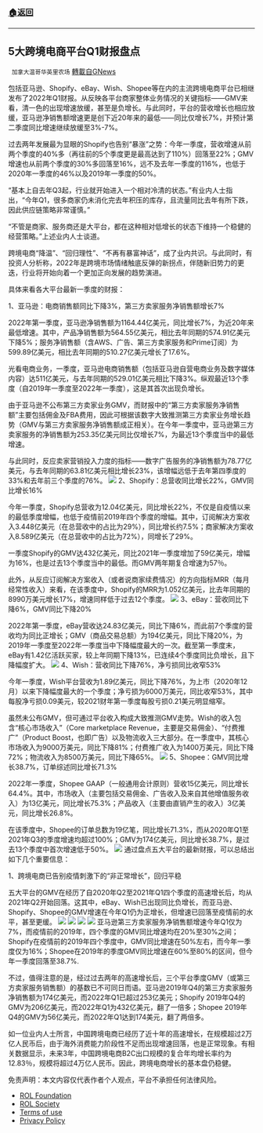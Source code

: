 ###  [:house:返回](README.md)
---


## 5大跨境电商平台Q1财报盘点
` 加拿大温哥华英里农场` [轉載自GNews](https://gnews.org/zh-hans/2593853/)

包括亚马逊、Shopify、eBay、Wish、Shopee等在内的主流跨境电商平台已相继发布了2022年Q1财报。从反映各平台商家整体业务情况的关键指标——GMV来看，清一色的出现增速放缓，甚至是负增长。与此同时，平台的营收增长也相应放缓，亚马逊净销售额增速更是创下近20年来的最低——同比仅增长7%，并预计第二季度同比增速继续放缓至3%-7%。
 
过去两年发展最为显眼的Shopify也告别“暴涨”之势：今年一季度，营收增速从前两个季度的40%多（再往前的5个季度更是最高达到了110%）回落至22%；GMV增速也从前两个季度的30%多回落至16%，远不及去年一季度的116%，也低于2020年一季度的46%以及2019年一季度的50%。
 
“基本上自去年Q3起，行业就开始进入一个相对冷清的状态。”有业内人士指出，“今年Q1，很多商家仍未消化完去年积压的库存，且流量同比去年有所下跌，因此供应链策略非常谨慎。”
 
“不管是商家、服务商还是大平台，都在这种相对低增长的状态下维持一个稳健的经营策略。”上述业内人士谈道。
 
跨境电商“降温”、“回归理性”、“不再有暴富神话”，成了业内共识。与此同时，有投资人分析称，2022年是跨境市场情绪触底反弹的新拐点，伴随新旧势力的更迭，行业将开始向着一个更加正向发展的趋势演进。
 
具体来看各大平台最新一季度的财报：
 
1、亚马逊：电商销售额同比下降3%，第三方卖家服务净销售额增长7%
 
2022年第一季度，亚马逊净销售额为1164.44亿美元，同比增长7%，为近20年来最低增速。其中，产品净销售额为564.55亿美元，相比去年同期的574.91亿美元下降5%；服务净销售额（含AWS、广告、第三方卖家服务和Prime订阅）为599.89亿美元，相比去年同期的510.27亿美元增长了17.6%。
 
光看电商业务，一季度，亚马逊电商销售额（包括亚马逊自营电商业务及数字媒体内容）达511亿美元，与去年同期的529.01亿美元相比下降3%。纵观最近13个季度（自2019年一季度至2022年一季度），这是其首次出现负增长。
 
由于亚马逊不公布第三方卖家业务GMV，而财报中的“第三方卖家服务净销售额”主要包括佣金及FBA费用，因此可根据该数字大致推测第三方卖家业务增长趋势（GMV与第三方卖家服务净销售额成正相关）。在今年一季度中，亚马逊第三方卖家服务的净销售额为253.35亿美元同比仅增长7%，为最近13个季度当中的最低增速。
 
与此同时，反应卖家营销投入力度的指标——数字广告服务的净销售额为78.77亿美元，与去年同期的63.81亿美元相比增长23%，该增幅远低于去年第四季度的33%和去年前三个季度的76%。
 ![](https://n.sinaimg.cn/spider20220523/784/w548h236/20220523/5acb-228d9ca867a816ff1b23465a8b77ac53.jpg) 
2、Shopify：总营收同比增长22%，GMV同比增长16%
 
今年一季度，Shopify总营收为12.04亿美元，同比增长22%，不仅是自疫情以来的最低季度增幅，也低于疫情前2019年四个季度的增幅。其中，订阅解决方案收入3.448亿美元（在总营收中的占比为29%），同比增长约7.5%；商家解决方案收入8.589亿美元（在总营收中的占比为72%），同增长了29%。
 
一季度Shopify的GMV达432亿美元，同比2021年一季度增加了59亿美元，增幅为16%，也是过去13个季度当中的最低。而GMV两年期复合增速为57％。
 
此外，从反应订阅解决方案收入（或者说商家续费情况）的方向指标MRR（每月经常性收入）来看，在该季度中，Shopify的MRR为1.052亿美元，比去年同期的8990万美元增长17%，增速同样低于过去12个季度。
 ![](https://n.sinaimg.cn/spider20220523/44/w549h295/20220523/5c02-f0efb64d0032b2852edf8b10233cae8d.jpg) 
3、eBay：营收同比下降6%，GMV同比下降20%
 
2022年第一季度，eBay营收达24.83亿美元，同比下降6%，而此前7个季度的营收均为同比正增长；GMV（商品交易总额）为194亿美元，同比下降20%，为2019年一季度至2022年一季度当中下降幅度最大的一次。截至第一季度末，eBay有1.42亿活跃买家，较上年同期下降13%，已连续4个季度同比负增长，且下降幅度扩大。
 ![](https://n.sinaimg.cn/spider20220523/780/w548h232/20220523/c4c4-5a7412abeef3831cc730c094f694381a.jpg) 
4、Wish：营收同比下降76%，净亏损同比收窄53%
 
今年一季度，Wish平台营收为1.89亿美元，同比下降76%，为上市（2020年12月）以来下降幅度最大的一个季度；净亏损为6000万美元，同比收窄53%，其中每股净亏损0.09美元，较2021财年第一季度每股亏损0.21美元明显缩窄。
 
虽然未公布GMV，但可通过平台收入构成大致推测GMV走势。Wish的收入包含“核心市场收入”（Core marketplace Revenue，主要是交易佣金）、“付费推广”（Product Boost，也即广告）以及物流收入三大部分。在一季度中，其核心市场收入为9000万美元，同比下降81%；付费推广收入为1400万美元，同比下降72%；物流收入为8500万美元，同比下降65%。
 ![](https://n.sinaimg.cn/spider20220523/52/w550h302/20220523/814e-f8fe6d8ff0dab9536a647710e5a8eb87.jpg) 
5、Shopee：GMV同比增长38.7%，订单综述同比增长71.3%
 
2022年一季度，Shopee GAAP（一般通用会计原则）营收15亿美元，同比增长64.4%。其中，市场收入（主要包括交易佣金、广告收入及来自其他增值服务收入）为13亿美元，同比增长75.3%；产品收入（主要由直销产生的收入）3亿美元，同比增长26.8%。
 
在该季度中，Shopee的订单总数为19亿笔，同比增长71.3%，而从2020年Q1至2021年Q3的季度增速均超过100%；GMV为174亿美元，同比增长38.7%，是过去13个季度中首次增速低于50%。
 ![](https://n.sinaimg.cn/spider20220523/773/w548h225/20220523/924b-7f421ad1b43f939b0192be88697a42a3.jpg) 
通过盘点五大平台的最新财报，可以总结出如下几个重要信息：
 
1、跨境电商已告别疫情刺激下的“非正常增长”，回归平稳
 
五大平台的GMV在经历了自2020年Q2至2021年Q1四个季度的高速增长后，均从2021年Q2开始回落。这其中，eBay、Wish已出现同比负增长，而亚马逊、Shopify、Shopee的GMV增速在今年Q1仍为正增长，但增速已回落至疫情前的水平，甚至更缓。
 ![](https://n.sinaimg.cn/spider20220523/91/w550h341/20220523/e642-e258b6e80a97cf1e606a94f8d87e0f4e.jpg) ![](https://n.sinaimg.cn/spider20220523/217/w550h467/20220523/ede9-adeaeeae011ee12e35baf606b9febd39.jpg) ![](https://n.sinaimg.cn/spider20220523/206/w549h457/20220523/b563-9c7a9da3a552ca44550b72dedf56a063.jpg) ![](https://n.sinaimg.cn/spider20220523/197/w549h448/20220523/da92-d4ab4ee0bb031dd95420a54d3f44d289.jpg) 
亚马逊第三方卖家服务净销售额增速今年Q1仅为7%，而疫情前的2019年，四个季度的GMV同比增速均在20%至30%之间；Shopify在疫情前的2019年四个季度中，GMV同比增速在50%左右，而今年一季度仅为16%；Shopee在2019年的季度GMV同比增速在60%至80%的区间，但今年一季度回落至38.7%.
 
不过，值得注意的是，经过过去两年的高速增长后，三个平台季度GMV（或第三方卖家服务销售额）的基数已不可同日而语。亚马逊2019年Q4的第三方卖家服务净销售额为174亿美元，而2022年Q1已超过253亿美元；Shopify 2019年Q4的GMV为206亿美元，而2022年Q1为432亿美元，翻了一倍多；Shopee 2019年Q4的GMV为56亿美元，而2022年Q1达到174美元，翻了两倍多。
 
如一位业内人士所言，中国跨境电商已经历了近十年的高速增长，在规模超过2万亿人民币后，由于海外消费能力阶段性不足而出现增速回落，也是正常现象。有相关数据显示，未来3年，中国跨境电商B2C出口规模的复合年均增长率约为12.83％，规模将超过4万亿人民币。因此，跨境电商增长的基本盘仍稳健。

免责声明：本文内容仅代表作者个人观点，平台不承担任何法律风险。
  
- [ROL Foundation](https://rolfoundation.org/)
- [ROL Society](https://rolsociety.org/)
- [Terms of use](https://gnews.org/terms-of-use-3/)
- [Privacy Policy](https://gnews.org/privacy-policy/)
